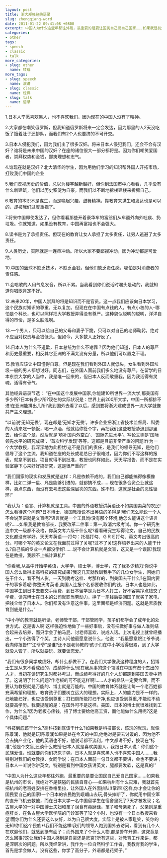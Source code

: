 ```yaml
---
layout: post
title: 浙大郑强经典语录
slug: zhengqiang-word
date: 2011-01-22 09:41:08 +0800
excerpt: 中国人为什么这些年都往外跑，最重要的是要让国民自己爱自己国家…….如果我是杭州的市长，我绝对不是狭隘的民族自尊心──如果杭州有什么灾难，我就首先把杭州的老百姓安排在香格里拉，让外国人在外面排队!(掌声!)这样,你才会让你的国民爱自己的国家!一个日本的农民跑到峨嵋山去玩,骨头摔断了，你就用中国空军的直升飞机去救他，而在日本大学一名中国留学生在宿舍里死了7天才被发现；名古屋大学的一对中国博士夫妇和孩子误食有毒磨菇，孩子和母亲死了，父亲则是重症肝炎，在名古屋大学医学院的门诊室等了12个小时，也没有一个日本教授来看望!而你们为什么还要这么友好，以为自己很大度，实际上是被人家耻笑，笑你的无知!你们这个民族*!我们不能这样!我们的领导人跑到国外去访问，看到有几个人在欢迎他们，就感到挺有面子；而外国来了个什么人物,都是警车开道，这究竟是怎么回事?这让我们中国人感到是自豪还是悲哀?所有这些，对教育工作来讲，都是深层次的问题。所以我经常讲，我作为一位自然科学工作者，我教育我的学生，首先是学会做人。没有这些，你学了高分子，外语都是花架子。
categories:
- other
tags:
- speech
- classic
- talk
more_categories:
- slug: other
  name: 转载
more_tags:
- slug: speech
  name: 演讲
- slug: classic
  name: 经典
- slug: talk
  name: 语录
---
```


1.日本人宁愿喜欢黑人，也不喜欢我们，因为现在的中国人没有了精神。

2.大家都在嘲笑俄罗斯，但我知道俄罗斯将来一定会发达，因为那里的人2天没吃饭了饿着肚子还排队，而我们有2个人也要挤的不可开交。

3.日本人侵犯我们，因为我们出了很多汉奸。将来日本人侵犯我们，还会不会有汉奸？谁将是未来中国的汉奸？在座的诸位很大一部分都将是。因为你们嘲笑爱国者，崇拜权势和金钱，鄙夷理想和志气。


4.谁现在就是汉奸？北大清华的学生，因为用他们学习的知识帮外国人开拓市场，打败我们中国的企业

5.我们漠视历史的价值，总以为楼宇越新越好，但你到法国市中心看看，几乎没有什么新建筑，他们以历史积淀为自豪，而我们以不断地拆楼建楼来折腾自己。

6.教育的本职不是谋生，而是唤起兴趣，鼓舞精神。靠教育来谋生和发达也是可以的，却被我们过度重视了。

7.将来中国即使发达了，但你看看那些开着豪华车的富翁们从车窗外向外吐痰、扔垃圾。你就知道，如果没有教育，中国再富裕也不会强大。

8.读书是为了承担责任。但现在的教育让女人承担了太多责任，让男人逃避了太多责任。

9.人类历史，实际就是一连串冲动。所以大家不要鄙视冲动，因为冲动都是可爱地。

10.中国的篮球不缺乏技术，不缺乏金钱，但他们缺乏责任感，哪怕是对消费者的责任感。

11.会唱歌的人用气息发音，所以不累。当我看到你们说话时喉头是动的，我就知道你唱歌肯定不好。

12.未来20年，中国人崇拜的将是知识而不是官员。这一点我们应该向日本学习，这个民族对知识的尊重，无以复加。但现在在中国有点钱的人，有点小权的人–哪怕是个科长，也可以照样把大学教授弄得没有尊严。这种貌似聪明的聪明，洋洋自得的市侩，是多么肤浅啊。

13.一个男人，只可以给自己的父母和妻子下跪，只可以对自己的老师鞠躬，绝对不应当对权贵与金钱低头。但如今，大多数人正好反了。

14.日本人为什么不道歉，日本总统为什么不谢罪？因为他们知道，日本人的尊严和历史最重要，相反其它亚洲的不满太没有分量，所以他们可以置之不理。

15.教育应该让中国懂得自尊。但是现在我们看到外国人就低头，女生看到外国垃圾一般的男人都想讨好。同志们，在外国人面前我们多么地没有尊严。在留学的日本东京大学的人当中，我是唯一回来的，但日本人反而敬重我，因为我活得有灵魂，活得有骨气。

其他经典语录节选：
“在中国这个发展中国家,你能建10所世界一流大学,那美国有多少所?日本有多少所?现在的实际状况是：世界上前200所大学，中国一所都排不进!在亚洲能排出几所?我到国外去看了以后，感到要将浙大建成世界一流大学就像共产主义理想。”

“以前说‘无知无畏’，现在却是‘无知才无畏’。许多企业把浙江省技术监督局、科委的人请来吃一顿饭，喝一点酒，他就给你签个字，再把我们这些教授胁迫到那里去，给你盖个章，然后就是‘填补国内外空白’、‘国际先进水平’。写论文则是‘国际领先水平的研究成果’、‘首次科学发现’等等。这都是目前非常严重的问题!作为一个大学教授，我深深地为此担忧!这不是我们的责任，是我们的领导无知，是他们倡导了这个主流。我知道在座的处长或老总日子很难过，因为你们不写这样的报表，就拿不到钱，项目就得不到批准，教授也同样如此，天天写报告，而不是在实验室静下心来好好搞研究，这是很严重的!”

“我们国家的现实和发展就是这样：凡是依赖不成的，我们自己都能搞得像模像样，比如二弹一星、凡是能够引进的，就都搞不成…….现在很多合资企业就这样，卖点东西，而没有去考虑这些深层次的东西。殊不知，这就是社会的恶性循环!”

“我认为：语言、计算机就是工具。中国的外语教授讲英语还不如美国卖菜的农民!怎么看待这个问题?日本博士、德国教授说不出英语的多得是!我们怎么能说一个人不会说英语就是文盲呢?语言就是一个工具!你没有那个环境,他怎么能讲这个语言呢?……如果我是教育部长，我要改革二件事：第一,取消六级考试。你一个研究生连中文一级都不及格，你英文考六级干什么呢?看看研究生写得论文，自己的民族文化都没有学好，天天考英语──打勾：托福打勾、ＧＲＥ打勾、英文考出很高的分。可哪个写的英文论文在我面前过得了关呢?过不了关!这样培养出来的人能干什么?自己搞的专业一点都没学好!……说不会计算机就是文盲，这又是一个误区!我现在是教授，我顾不上搞计算机!”

“你看我,从高中开始学英语，大学学，硕士学，博士学，花了我多少精力!你说中国人怎么做得出高科技的研究成果?我这几天就教训我手下的几位女学生，问她们在干什么，看不到人影，一天到晚考这样、考那样的，到美国去干什么?在国内要干的事多着呢!你整天考英语,美国人连报个名都要收你们的钱，日本人也是如此，中国学生到日本去要交手续费，到日本留学是为日本人打工，好不容易挣点钱交了学费，读完博士在日本的公司就职当劳动力，挣了一笔钱后要回国了就买了家电，把钱全给了日本人。你们都没有注意这件事，这里面都是经济问题。这就是素质教育到底是什么。”

“中小学的教育就是听话，老师管干部，干部管同学，孩子们都学会了成年化的处世方式。这是害人啊!这样强迫性地做了一些好事后，没有把做好事与做人准则结合起来去培养，而只学会了拍马屁、讨老师喜欢、说成人话。上次电视上就曾经播出，一个小孩得了个奖，主诗人问他最愿意说什么，他说：“我最愿意跟江爷爷说:我向你报告!““江爷爷”是谁?还不是老师教的!孩子们在中小学活得很累，到了大学就没人管了，所以就要玩、就要谈恋爱。”

“我们有很多同学成绩好，却什么都做不了。在我们大学像我这种程度的人，招博士生是从来不看成绩的，成绩算什么!现在我从事的这个领域在中国有叁个杰出的人才，当初在读研究生时都补考过，而成绩考得好的几个人却都跑到美国去卖中药了。这说明了什么问题?作老板的可不能这样啊!……人才的梯队一定要合理，而不要认为教授就是万能的、博士就是万能的。中国的教育体系就是让每一个老百姓都充满希望和理想，教育孩子们要树立远大的理想。实际上，人的能力是不一样的。扫地能扫好，也应该受到尊重；打扫厕所能打扫干净,也应该受到尊重,不能动不动就要高学历。我要提醒的是：在国外可不是这样。美国、日本的博士就很难找到工作，为什么?因为老板心疼钱，招了博士要给他高工资，而他能做什么用呢?这是个具体问题.”

“科技到底该干什么?高科技到底该干什么?如果我是科技部长，该玩的就玩，就像陈景润，他就是玩!陈景润如果是处在今天的中国,他绝对是要去讨饭的，因为他不会去搞产业化，他的英语也不好，他说话都不流利，中文都讲不好，按现在“标准“,他是个文盲,还谈什么教授!日本人就是喜欢美国人，我跟日本人说：你们这个民族爱谁，谁就要向你们扔原子弹。日本人就是喜欢黑人也不喜欢中国人…….我特别对我们的女教授、女同学说：在日本人面前一句日文都不要讲，会也不要讲；日本人一听说你讲英文，特别是看到中国女孩讲英文，腿都要发软，这是真的!”

“中国人为什么这些年都往外跑，最重要的是要让国民自己爱自己国家…….如果我是杭州的市长，我绝对不是狭隘的民族自尊心──如果杭州有什么灾难，我就首先把杭州的老百姓安排在香格里拉，让外国人在外面排队!(掌声!)这样,你才会让你的国民爱自己的国家!一个日本的农民跑到峨嵋山去玩,骨头摔断了，你就用中国空军的直升飞机去救他，而在日本大学一名中国留学生在宿舍里死了7天才被发现；名古屋大学的一对中国博士夫妇和孩子误食有毒磨菇，孩子和母亲死了，父亲则是重症肝炎，在名古屋大学医学院的门诊室等了12个小时，也没有一个日本教授来看望!而你们为什么还要这么友好，以为自己很大度，实际上是被人家耻笑，笑你的无知!你们这个民族*!我们不能这样!我们的领导人跑到国外去访问，看到有几个人在欢迎他们，就感到挺有面子；而外国来了个什么人物,都是警车开道，这究竟是怎么回事?这让我们中国人感到是自豪还是悲哀?所有这些，对教育工作来讲，都是深层次的问题。所以我经常讲，我作为一位自然科学工作者，我教育我的学生，首先是学会做人。没有这些，你学了高分子，外语都是花架子。”


